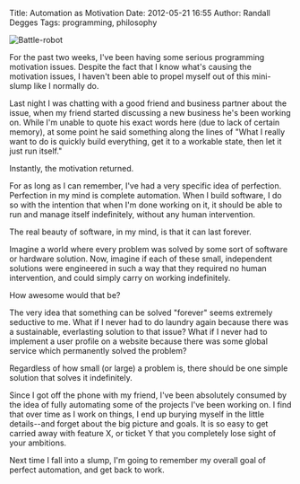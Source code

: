 Title: Automation as Motivation
Date: 2012-05-21 16:55
Author: Randall Degges
Tags: programming, philosophy


![Battle-robot][]

For the past two weeks, I've been having some serious programming motivation
issues. Despite the fact that I know what's causing the motivation issues, I
haven't been able to propel myself out of this mini-slump like I normally do.

Last night I was chatting with a good friend and business partner about the
issue, when my friend started discussing a new business he's been working on.
While I'm unable to quote his exact words here (due to lack of certain memory),
at some point he said something along the lines of "What I really want to do is
quickly build everything, get it to a workable state, then let it just run
itself."

Instantly, the motivation returned.

For as long as I can remember, I've had a very specific idea of perfection.
Perfection in my mind is complete automation. When I build software, I do so
with the intention that when I'm done working on it, it should be able to run
and manage itself indefinitely, without any human intervention.

The real beauty of software, in my mind, is that it can last forever.

Imagine a world where every problem was solved by some sort of software or
hardware solution. Now, imagine if each of these small, independent solutions
were engineered in such a way that they required no human intervention, and
could simply carry on working indefinitely.

How awesome would that be?

The very idea that something can be solved "forever" seems extremely seductive
to me. What if I never had to do laundry again because there was a sustainable,
everlasting solution to that issue? What if I never had to implement a user
profile on a website because there was some global service which permanently
solved the problem?

Regardless of how small (or large) a problem is, there should be one simple
solution that solves it indefinitely.

Since I got off the phone with my friend, I've been absolutely consumed by the
idea of fully automating some of the projects I've been working on. I find that
over time as I work on things, I end up burying myself in the little
details--and forget about the big picture and goals. It is so easy to get
carried away with feature X, or ticket Y that you completely lose sight of your
ambitions.

Next time I fall into a slump, I'm going to remember my overall goal of perfect
automation, and get back to work.


  [Battle-robot]: http://getfile6.posterous.com/getfile/files.posterous.com/temp-2012-05-19/JmtBFtiJqcsctAfpdGsFpjltkBbyAjCFaenyiFHfdljgzsaxAqjgfEpbGyqg/battle-robot.jpg.scaled696.jpg
